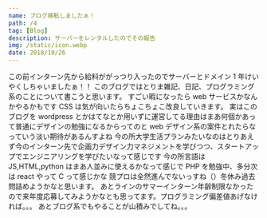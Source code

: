 ```yaml
---
name: ブログ移転しましたぁ！
path: /4
tag: [Blog]
description: サーバーをレンタルしたのでその報告
img: /static/icon.webp
date: 2018/10/26
---
```


この前インターン先から給料ががっつり入ったのでサーバーとドメイン 1 年けいやくしちゃいましたぁ！！
このブログではとりま雑記、日記、プログラミング系のことについて書こうと思います。
すごい暇になったら web サービスかなんかやるかもです
CSS は気が向いたらちょこちょこ改良していきます。
実はこのブログを wordpress とかはてなとか用いずに運営してる理由はまあ何個かあって普通にデザインの勉強になるからってのと web デザイン系の案件とれたらなっていう淡い期待があるんすよね
今の所大学生活プランみたいなのはとりあえず今のインターン先で企画力デザイン力マネジメントを学びつつ、スタートアップでエンジニアリングを学びたいなって感じです
今の所言語は JS,HTML,python はまあ人並みに使えるかなって感じで PHP を勉強中、多分次は react やって C って感じかな
競プロは全然進んでないっすね（）冬休み過去問詰めようかなと思います。
あとラインのサマーインターン年齢制限なかったので来年度応募してみようかなとも思ってます。プログラミング偏差値あげなければ。。。
あとブログ系でもやることが山積みでしてね。。。
